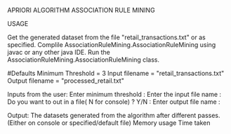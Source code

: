 APRIORI ALGORITHM ASSOCIATION RULE MINING

USAGE

Get the generated dataset from the file "retail_transactions.txt" or as specified.
Complile AssociationRuleMining.AssociationRuleMining using javac or any other java IDE. Run the AssociationRuleMining.AssociationRuleMining class.

#Defaults
Minimum Threshold = 3
Input filename = "retail_transactions.txt"
Output filename = "processed_retail.txt"


Inputs from the user:
Enter minimum threshold <Integer> :
Enter the input file name <String> :
Do you want to out in a file( N for console) ? Y/N :
Enter output file name <String> :

Output: 
The datasets generated from the algorithm after different passes. (Either on console or specified/default file)
Memory usage
Time taken

